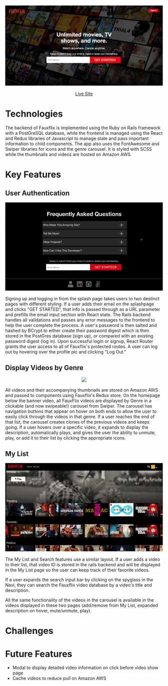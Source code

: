 ![FauxflixBanner](extra_media/splash.png)
<div align="center">
  <a href="https://fauxflix.herokuapp.com/#/">Live Site</a>
</div>


# Technologies

The backend of Fauxflix is implemented using the Ruby on Rails framework with a PostGreSQL database, while the frontend is managed using the React and Redux libraries of Javascript to manage state and pass important information to child components. The app also uses the FontAwesome and Swiper libraries for icons and the genre carousel. It is styled with SCSS while the thumbnails and videos are hosted on Amazon AWS.

# Key Features

## User Authentication

<p align="center">
  <img src="extra_media/user_auth.gif">
</p>

Signing up and logging in from the splash page takes users to two destinct pages with different styling. If a user adds their email on the splashpage and clicks "GET STARTED", that info is passed through as a URL parameter and prefills the email input section with React state. The Rails backend handles all validations and passes any error messages to the frontend to help the user complete the process. A user's password is then salted and hashed by BCrypt to either create their password digest which is then stored in the PostGres database (sign up), or compared with an existing password digest (log in). Upon successful login or signup, React Router grants the user access to all of Fauxflix's protected routes. A user can log out by hovering over the profile pic and clicking "Log Out."

## Display Videos by Genre

<p align="center">
  <img src="extra_media/carousel_demo.gif">
</p>

All videos and their accompanying thumbnails are stored on Amazon AWS and passed to components using Fauxflix's Redux store. On the homepage below the banner video, all FauxFlix videos are displayed by Genre in a clickable (and now swipeable!) carousel from Swiper. The carousel has navigation buttons that appear on hover on both ends to allow the user to easily click through the videos in that genre. If a user reaches the end of that list, the carousel creates clones of the previous videos and keeps going. If a user hovers over a specific video, it expands to display the description, automatically plays, and gives the user the ability to unmute, play, or add it to their list by clicking the appropriate icons.

## My List

<p align="center">
  <img src="extra_media/list_demo.gif">
</p>

The My List and Search features use a similar layout. If a user adds a video to their list, that video ID is stored in the rails backend and will be displayed in the My List page so the user can keep track of their favorite videos. 

If a user expands the search input bar by clicking on the spyglass in the Navi, they can search the Fauxflix video database by a video's title and description. 

All the same functionality of the videos in the carousel is available in the videos displayed in these two pages (add/remove from My List, expanded description on hover, mute/unmute, play).


# Challenges



# Future Features

* Modal to display detailed video information on click before video show page
* Cache videos to reduce pull on Amazon AWS
